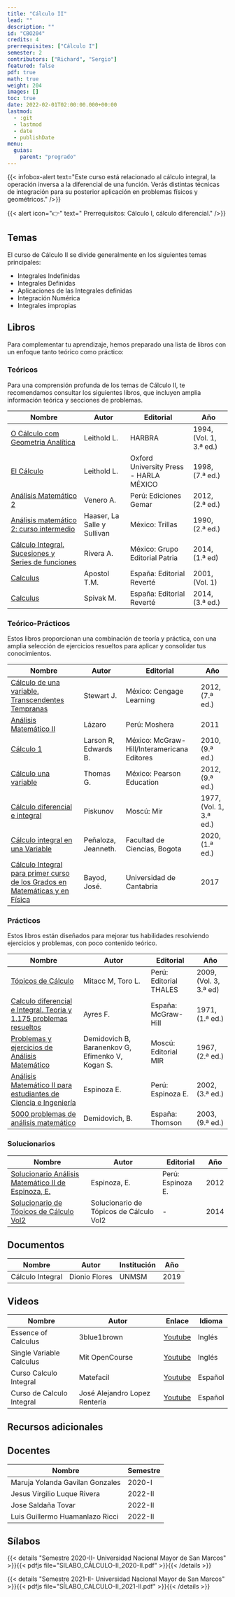 ```yaml
---
title: "Cálculo II"
lead: ""
description: ""
id: "CBO204"
credits: 4
prerrequisites: ["Cálculo I"]
semester: 2
contributors: ["Richard", "Sergio"]
featured: false
pdf: true
math: true
weight: 204
images: []
toc: true
date: 2022-02-01T02:00:00.000+00:00
lastmod:
  - :git
  - lastmod
  - date
  - publishDate
menu:
  guias:
    parent: "pregrado"
---
```


{{< infobox-alert text="Este curso está relacionado al cálculo integral, la operación inversa a la diferencial de una función. Verás distintas técnicas de integración para su posterior aplicación en problemas físicos y geométricos." />}}

{{< alert icon="👉" text=" Prerrequisitos: Cálculo I, cálculo diferencial." />}}

## Temas

El curso de Cálculo II se divide generalmente en los siguientes temas principales:

* Integrales Indefinidas
* Integrales Definidas
* Aplicaciones de las Integrales definidas
* Integración Numérica
* Integrales impropias

## Libros

Para complementar tu aprendizaje, hemos preparado una lista de libros con un enfoque tanto teórico como práctico:

### Teóricos

Para una comprensión profunda de los temas de Cálculo II, te recomendamos consultar los siguientes libros, que incluyen amplia información teórica y secciones de problemas.

|Nombre|Autor|Editorial|Año|
|----|------|---------|----|
| [O Cálculo com Geometria Analítica](https://drive.google.com/file/d/1O7GZe0fLF_S7AIgz-QXr6RekktjkSBts/view?usp=share_link) | Leithold L. | HARBRA | 1994, (Vol. 1, 3.ª ed.) |   
| [El Cálculo](https://drive.google.com/file/d/1xKzfjvKyJXke2dSWfZOEUlnHL8PbgIce/view?usp=share_link) | Leithold L. | Oxford University Press - HARLA MÉXICO | 1998, (7.ª ed.) |
| [Análisis Matemático 2](https://drive.google.com/file/d/1JgCOInH9qoewmf3ID4jCZyc5u-PhCq_P/view?usp=sharing) | Venero A. | Perú: Ediciones Gemar | 2012, (2.ª ed.) |
| [Análisis matemático 2: curso intermedio](https://drive.google.com/file/d/1XiXWD3l9R5wGXNQ7yFeZVaLSYxS04pKy/view?usp=share_link) | Haaser, La Salle y Sullivan | México: Trillas | 1990, (2.ª ed.) | 
| [Cálculo Integral. Sucesiones y Series de funciones](https://drive.google.com/file/d/1fEILUchFX7XmZ3mUCd7YuTyIEDT--1Cw/view?usp=sharing) | Rivera A. | México: Grupo Editorial Patria | 2014, (1.ª ed) |
| [Calculus](https://drive.google.com/file/d/12KDVjNb4fidBYkMG2yc1qRH2LIgD44cw/view?usp=sharing) | Apostol T.M. | España: Editorial Reverté | 2001, (Vol. 1)|
| [Calculus](https://drive.google.com/file/d/1G7ic1EJHk8XnZf9ismY2npYyxbQI9elh/view?usp=sharing) | Spivak M. | España: Editorial Reverté | 2014, (3.ª ed.) |

### Teórico-Prácticos

Estos libros proporcionan una combinación de teoría y práctica, con una amplia selección de ejercicios resueltos para aplicar y consolidar tus conocimientos.

|Nombre|Autor|Editorial|Año|
|----|------|---------|----|
| [Cálculo de una variable. Transcendentes Tempranas](https://drive.google.com/file/d/1GvPySS7MCPlnhv7VR3I1vuPYesJVDjqP/view?usp=sharing) | Stewart J. | México: Cengage Learning | 2012, (7.ª ed.) |
| [Análisis Matemático II](https://drive.google.com/file/d/1B3iG7XJ4qCGDtQ6Iw0T5ghOzD_fDjCwi/view?usp=share_link) | Lázaro | Perú: Moshera | 2011 | 
| [Cálculo 1](https://drive.google.com/file/d/1qWE7jueqa3hGY9VR4adVGRTIpFbTKjkZ/view?usp=sharing) | Larson R, Edwards B. | México: McGraw-Hill/Interamericana Editores | 2010, (9.ª ed.) |
| [Cálculo una variable](https://drive.google.com/file/d/1CYoUmnaFFoUfxjc4hy1ZSzNq7Hs26Gc3/view?usp=sharing) | Thomas G. | México: Pearson Education | 2012, (9.ª ed.) | 
| [Cálculo diferencial e integral](https://drive.google.com/file/d/1wIxqHGaEJX_R5OhLX2XsAulvAY5hxpq4/view?usp=share_link) | Piskunov | Moscú: Mir | 1977, (Vol. 1, 3.ª ed.) |
| [Cálculo integral en una Variable](http://ciencias.bogota.unal.edu.co/fileadmin/Facultad_de_Ciencias/Publicaciones/Imagenes/Portadas_Libros/Matematicas/Calculo_Integral/CalculoIntegral.pdf) | Peñaloza, Jeanneth. | Facultad de Ciencias, Bogota | 2020, (1.ª ed.) | 
| [Cálculo Integral para primer curso de los Grados en Matemáticas y en Física](https://ocw.unican.es/pluginfile.php/1771/course/section/1293/Calculo-2017.pdf) | Bayod, José. | Universidad de Cantabria | 2017 |

### Prácticos

Estos libros están diseñados para mejorar tus habilidades resolviendo ejercicios y problemas, con poco contenido teórico.

|Nombre|Autor|Editorial|Año|
|----|------|---------|----|
| [Tópicos de Cálculo](https://drive.google.com/file/d/1iURxS5vgzk3aT_2EXv545fE9AkadAJln/view?usp=sharing) | Mitacc M, Toro L. | Perú: Editorial THALES | 2009, (Vol. 3, 3.ª ed) |
| [Calculo diferencial e Integral. Teoria y 1.175 problemas resueltos](https://drive.google.com/file/d/1p8RcadS9CaMnpM1zs6UIHgCN7fJWmnU9/view?usp=sharing) | Ayres F. | España: McGraw-Hill | 1971, (1.ª ed.) |
| [Problemas y ejercicios de Análisis Matemático](https://drive.google.com/file/d/1Be__Egs-IUOtSFwP9MbitEuOvlWxcl8N/view?usp=sharing) | Demidovich B, Baranenkov G, Efimenko V, Kogan S. | Moscú: Editorial MIR | 1967, (2.ª ed.) |
| [Análisis Matemático II para estudiantes de Ciencia e Ingeniería](https://drive.google.com/file/d/1Tft7Ynkfmat2ILXpE4hKofVZaCn5FxXq/view?usp=sharing) | Espinoza E. | Perú: Espinoza E. | 2002, (3.ª ed.) |
| [5000 problemas de análisis matemático](https://drive.google.com/drive/u/0/folders/1g6zT40hjySHl6I7Xw2srR6T21h9lAUCn) | Demidovich, B. | España: Thomson | 2003, (9.ª ed.) |

### Solucionarios

|Nombre|Autor|Editorial|Año|
|----|------|---------|----|
| [Solucionario Análisis Matemático II de Espinoza, E.](https://drive.google.com/file/d/165vUbdRAAen0Pjvsdt8gxQWgDIErWMAj/view?usp=share_link) | Espinoza, E. | Perú: Espinoza E. | 2012 |  
| [Solucionario de Tópicos de Cálculo Vol2](https://drive.google.com/file/d/1XazwGHYQjFglHL7t2b88pWHPYy2qy3WW/view?usp=share_link) | Solucionario de Tópicos de Cálculo Vol2 | - | 2014 | 

## Documentos

|Nombre|Autor|Institución|Año|
|----|------|---------|----|
| Cálculo Integral | Dionio Flores | UNMSM | 2019 |

## Videos

| Nombre | Autor | Enlace | Idioma |
|------|-----|------|------|
| Essence of Calculus | 3blue1brown | [Youtube](https://youtube.com/playlist?list=PLZHQObOWTQDMsr9K-rj53DwVRMYO3t5Yr) | Inglés |
| Single Variable Calculus | Mit OpenCourse | [Youtube](https://youtube.com/playlist?list=PL590CCC2BC5AF3BC1) | Inglés |
| Curso Calculo Integral | Matefacil | [Youtube](https://youtube.com/playlist?list=PL9SnRnlzoyX39hvLuyYgFEIdCXFXI3xaU) |Español|
| Curso de Calculo Integral | José Alejandro Lopez Rentería |[Youtube](https://youtube.com/playlist?list=PLrRyf2WHbKIu6Vz3eAwXW7cWtLwCBSpMg)| Español |

## Recursos adicionales

## Docentes

| Nombre | Semestre |
| ------ | -------- |
| Maruja Yolanda Gavilan Gonzales | 2020-I |
| Jesus Virgilio Luque Rivera | 2022-II |
| Jose Saldaña Tovar | 2022-II |
| Luis Guillermo Huamanlazo Ricci | 2022-II |

## Sílabos

{{< details "Semestre 2020-II- Universidad Nacional Mayor de San Marcos" >}}{{< pdfjs file="SILABO_CÁLCULO-II_2020-II.pdf" >}}{{< /details >}}

{{< details "Semestre 2021-II- Universidad Nacional Mayor de San Marcos" >}}{{< pdfjs file="SÍLABO_CALCULO-II_2021-II.pdf" >}}{{< /details >}}
